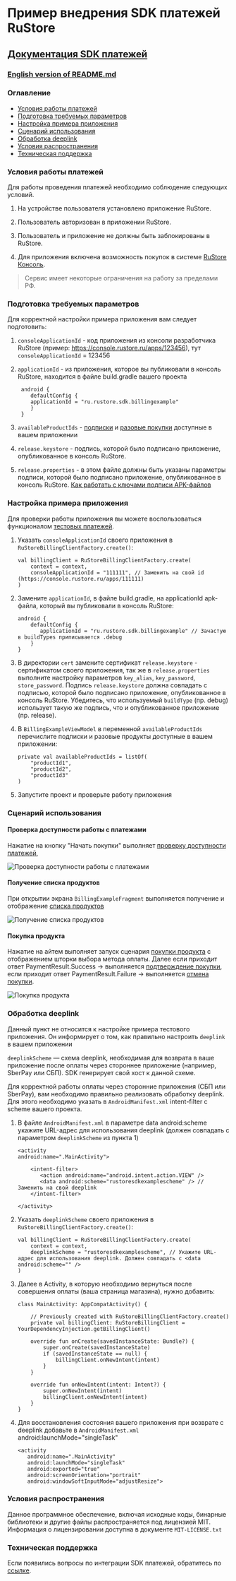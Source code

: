 # Пример внедрения SDK платежей RuStore
## [Документация SDK платежей](https://www.rustore.ru/help/sdk/payments/general)

### [English version of README.md](https://gitflic.ru/project/rustore/rustore-sdk-billing-example/blob?file=README_EN.MD&branch=master)


### Оглавление
- [Условия работы платежей](#Условия-работы-платежей)
- [Подготовка требуемых параметров](#Подготовка-требуемых-параметров)
- [Настройка примера приложения](#Настройка-примера-приложения)
- [Сценарий использования](#Сценарий-использования)
- [Обработка deeplink](#Обработка-deeplink)
- [Условия распространения](#Условия-распространения)
- [Техническая поддержка](#Техническая-поддержка)


### Условия работы платежей
Для работы проведения платежей необходимо соблюдение следующих условий.

1. На устройстве пользователя установлено приложение RuStore.

2. Пользователь авторизован в приложении RuStore.

3. Пользователь и приложение не должны быть заблокированы в RuStore.

4. Для приложения включена возможность покупок в системе [RuStore Консоль](https://console.rustore.ru/sign-in).

> Сервис имеет некоторые ограничения на работу за пределами РФ.


### Подготовка требуемых параметров
Для корректной настройки примера приложения вам следует подготовить:

1. `consoleApplicationId` - код приложения из консоли разработчика RuStore (пример: https://console.rustore.ru/apps/123456), тут `consoleApplicationId` = 123456

2. `applicationId` - из приложения, которое вы публиковали в консоль RuStore, находится в файле build.gradle вашего проекта

   ```
    android {
       defaultConfig {
       applicationId = "ru.rustore.sdk.billingexample" 
       }
    }
   ```

3. `availableProductIds` - [подписки](https://www.rustore.ru/help/developers/monetization/create-app-subscription/) и [разовые покупки](https://www.rustore.ru/help/developers/monetization/create-paid-product-in-application/) доступные в вашем приложении

4. `release.keystore` - подпись, которой было подписано приложение, опубликованное в консоль RuStore.

5. `release.properties` - в этом файле должны быть указаны параметры подписи, которой было подписано приложение, опубликованное в консоль RuStore. [Как работать с ключами подписи APK-файлов](https://www.rustore.ru/help/developers/publishing-and-verifying-apps/app-publication/apk-signature/)


###  Настройка примера приложения
Для проверки работы приложения вы можете воспользоваться функционалом [тестовых платежей](https://www.rustore.ru/help/developers/monetization/sandbox).

1. Указать `consoleApplicationId` своего приложения в `RuStoreBillingClientFactory.create()`:

   ```
   val billingClient = RuStoreBillingClientFactory.create(
       context = context,
       consoleApplicationId = "111111", // Заменить на свой id (https://console.rustore.ru/apps/111111)
   ) 
   ```

2. Замените `applicationId`, в файле build.gradle, на applicationId apk-файла, который вы публиковали в консоль RuStore:

   ```
   android {
       defaultConfig {
          applicationId = "ru.rustore.sdk.billingexample" // Зачастую в buildTypes приписывается .debug
       }
   }
   ```

3. В директории `cert` замените сертификат `release.keystore` - сертификатом своего приложения, так же в `release.properties` выполните настройку параметров `key_alias`, `key_password`, `store_password`.  Подпись `release.keystore` должна совпадать с подписью, которой было подписано приложение, опубликованное в консоль RuStore. Убедитесь, что используемый `buildType` (пр. debug) использует такую же подпись, что и опубликованное приложение (пр. release).

4. В `BillingExampleViewModel` в переменной `availableProductIds` перечислите подписки и разовые продукты доступные в вашем приложении:

   ```
   private val availableProductIds = listOf(
       "productId1",
       "productId2",
       "productId3"
   )
   ```

5. Запустите проект и проверьте работу приложения


### Сценарий использования

#### Проверка доступности работы с платежами
Нажатие на кнопку "Начать покупки" выполняет [проверку доступности платежей](https://www.rustore.ru/help/sdk/payments/kotlin-java/5-0-0/#проверка-доступности-работы-с-платежами),


![Проверка доступности работы с платежами](app/src/main/res/drawable/start.png)

#### Получение списка продуктов
При открытии экрана `BillingExampleFragment` выполняется получение и отображение [списка продуктов](https://www.rustore.ru/help/sdk/payments/kotlin-java/5-0-0/#получение-списка-продуктов)


![Получение списка продуктов](app/src/main/res/drawable/get_products.png)

#### Покупка продукта
Нажатие на айтем выполняет запуск сценария [покупки продукта](https://www.rustore.ru/help/sdk/payments/kotlin-java/5-0-0/#покупка-продукта) с отображением шторки выбора метода оплаты.
Далее если приходит ответ PaymentResult.Success -> выполняется [подтверждение покупки](https://www.rustore.ru/help/sdk/payments/kotlin-java/5-0-0/#подтверждение-покупки), если приходит ответ PaymentResult.Failure -> выполняется [отмена покупки](https://www.rustore.ru/help/sdk/payments/kotlin-java/5-0-0/#отмена-покупки).



![Покупка продукта](app/src/main/res/drawable/purchase.png)


### Обработка deeplink
Данный пункт не относится к настройке примера тестового приложения. Он информирует о том, как правильно настроить `deeplink` в вашем приложении

`deeplinkScheme` — схема deeplink, необходимая для возврата в ваше приложение после оплаты через стороннее приложение (например, SberPay или СБП). SDK генерирует свой хост к данной схеме.

Для корректной работы оплаты через сторонние приложения (СБП или SberPay), вам необходимо правильно реализовать обработку deeplink. Для этого необходимо указать в `AndroidManifest.xml` intent-filter с scheme вашего проекта.

1. В файле `AndroidManifest.xml` в параметре data android:scheme укажите URL-адрес для использования deeplink (должен совпадать с параметром `deeplinkScheme` из пункта 1)
 
   ```
   <activity
   android:name=".MainActivity">
   
       <intent-filter>
          <action android:name="android.intent.action.VIEW" />
          <data android:scheme="rustoresdkexamplescheme" /> // Заменить на свой deeplink
       </intent-filter>

   </activity>
   ```

2. Указать `deeplinkScheme` своего приложения в `RuStoreBillingClientFactory.create()`:

   ```
   val billingClient = RuStoreBillingClientFactory.create(
       context = context,
       deeplinkScheme = "rustoresdkexamplescheme", // Укажите URL-адрес для использования deeplink. Должен совпадать с <data android:scheme="" />
   )
   ```

3. Далее в Activity, в которую необходимо вернуться после совершения оплаты (ваша страница магазина), нужно добавить:

   ```
   class MainActivity: AppCompatActivity() {

       // Previously created with RuStoreBillingClientFactory.create()
       private val billingClient: RuStoreBillingClient = YourDependencyInjection.getBillingClient()

       override fun onCreate(savedInstanceState: Bundle?) {
           super.onCreate(savedInstanceState)
           if (savedInstanceState == null) {
               billingClient.onNewIntent(intent)
           }
       }

       override fun onNewIntent(intent: Intent?) {
           super.onNewIntent(intent)    
           billingClient.onNewIntent(intent)
       }
   } 
   ```

4. Для восстановления состояния вашего приложения при возврате с deeplink добавьте в `AndroidManifest.xml` android:launchMode="singleTask"

   ```
   <activity
      android:name=".MainActivity"
      android:launchMode="singleTask"
      android:exported="true"
      android:screenOrientation="portrait"
      android:windowSoftInputMode="adjustResize">
   ```


### Условия распространения
Данное программное обеспечение, включая исходные коды, бинарные библиотеки и другие файлы распространяется под лицензией MIT. Информация о лицензировании доступна в документе `MIT-LICENSE.txt`


### Техническая поддержка
Если появились вопросы по интеграции SDK платежей, обратитесь по [ссылке](https://www.rustore.ru/help/sdk/payments).